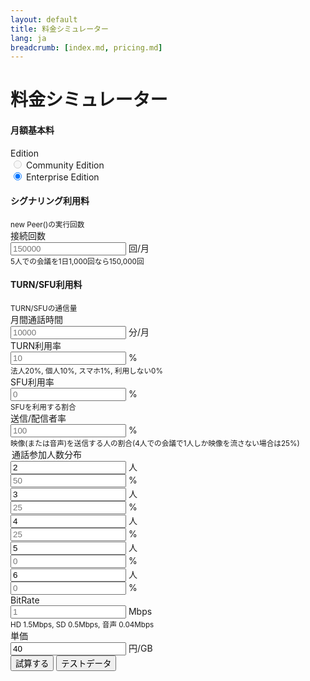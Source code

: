 ```yaml
---
layout: default
title: 料金シミュレーター
lang: ja
breadcrumb: [index.md, pricing.md]
---
```


# 料金シミュレーター

<h4>月額基本料</h4>
<div class="form-group row">
  <label for="inputPlan" class="col-sm-2 col-form-label">Edition</label>
  <div class="col-sm-10">
    <div class="form-check form-check-inline disabled">
      <label class="form-check-label">
        <input class="form-check-input" type="radio" name="inlineRadioOptions" id="inlineRadio01" value="Community Edition" disabled> Community Edition
      </label>
    </div>
    <div class="form-check form-check-inline">
      <label class="form-check-label">
        <input class="form-check-input" type="radio" name="inlineRadioOptions" id="inlineRadio02" value="Enterprise Edition" checked> Enterprise Edition
      </label>
    </div>
  </div>
</div>

<h4>シグナリング利用料</h4>
<small class="text-muted">
  new Peer()の実行回数
</small>

<div class="form-group row">
  <label for="inputFrequency" class="col-sm-2 col-form-label">接続回数</label>
  <div class="col-sm-10 input-group">
    <input type="text" class="form-control" id="inputFrequency" placeholder="150000">
    <span class="input-group-addon">回/月</span>
  </div>
  <small class="text-muted">5人での会議を1日1,000回なら150,000回</small>
</div>


<h4>TURN/SFU利用料</h4>
<small class="text-muted">
  TURN/SFUの通信量
</small>


<div class="form-group row">
  <label for="inputMinutes" class="col-sm-2 col-form-label">月間通話時間</label>
  <div class="col-sm-10 input-group">
    <input type="text" class="form-control" id="inputMinutes" placeholder="10000">
    <span class="input-group-addon">分/月</span>
  </div>
</div>
<div class="form-group row">
  <label for="inputTURNRate" class="col-sm-2 col-form-label">TURN利用率</label>
  <div class="col-sm-10 input-group">
    <input type="text" class="form-control" id="inputTURNRate" placeholder="10">
    <span class="input-group-addon">%</span>
  </div>
  <small class="text-muted">法人20%, 個人10%, スマホ1%, 利用しない0%</small>
</div>

<div class="form-group row">
  <label for="inputSFURate" class="col-sm-2 col-form-label">SFU利用率</label>
  <div class="col-sm-10 input-group">
    <input type="text" class="form-control" id="inputSFURate" placeholder="0">
    <span class="input-group-addon">%</span>
  </div>
  <small class="text-muted">SFUを利用する割合</small>
</div>
<div class="form-group row">
  <label for="inputBroadcastorRate" class="col-sm-2 col-form-label">送信/配信者率</label>
  <div class="col-sm-10 input-group">
    <input type="text" class="form-control" id="inputBroadcastorRate" placeholder="100">
    <span class="input-group-addon">%</span>
  </div>
  <small class="text-muted">映像(または音声)を送信する人の割合(4人での会議で1人しか映像を流さない場合は25%)</small>
</div>

<div class="form-group row">
    <legend class="col-form-legend col-sm-2">通話参加人数分布</legend>
    <div class="col-sm-10 form-row">
      <div class="col-sm-6 input-group">
        <input type="text" class="form-control" id="inputpartyNum0" placeholder="2" value="2">
        <span class="input-group-addon">人</span>
      </div>
      <div class="col-sm-6 input-group">
        <input type="text" class="form-control" id="inputpartyNumDist0" placeholder="50">
        <span class="input-group-addon">%</span>
      </div>
      <div class="col-sm-6 input-group">
        <input type="text" class="form-control" id="inputpartyNum1" placeholder="3" value="3">
        <span class="input-group-addon">人</span>
      </div>
      <div class="col-sm-6 input-group">
        <input type="text" class="form-control" id="inputpartyNumDist1" placeholder="25">
        <span class="input-group-addon">%</span>
      </div>
      <div class="col-sm-6 input-group">
        <input type="text" class="form-control" id="inputpartyNum2" placeholder="4" value="4">
        <span class="input-group-addon">人</span>
      </div>
      <div class="col-sm-6 input-group">
        <input type="text" class="form-control" id="inputpartyNumDist2" placeholder="25">
        <span class="input-group-addon">%</span>
      </div>
      <div class="col-sm-6 input-group">
        <input type="text" class="form-control" id="inputpartyNum3" placeholder="5" value="5">
        <span class="input-group-addon">人</span>
      </div>
      <div class="col-sm-6 input-group">
        <input type="text" class="form-control" id="inputpartyNumDist3" placeholder="0">
        <span class="input-group-addon">%</span>
      </div>
      <div class="col-sm-6 input-group">
        <input type="text" class="form-control" id="inputpartyNum4" placeholder="6" value="6">
        <span class="input-group-addon">人</span>
      </div>
      <div class="col-sm-6 input-group">
        <input type="text" class="form-control" id="inputpartyNumDist4" placeholder="0">
        <span class="input-group-addon">%</span>
      </div>
    </div>
</div>

<div class="form-group row">
  <label for="inputBitRate" class="col-sm-2 col-form-label">BitRate</label>
  <div class="col-sm-10 input-group">
    <input type="text" class="form-control" id="inputBitRate" placeholder="1">
    <span class="input-group-addon">Mbps</span>
  </div>
  <small class="text-muted">HD 1.5Mbps, SD 0.5Mbps, 音声 0.04Mbps</small>
</div>

<div class="form-group row">
  <label for="inputUnitPrice" class="col-sm-2 col-form-label">単価</label>
  <div class="col-sm-10 input-group">
    <input type="text" class="form-control" id="inputUnitPrice" placeholder="40" value="40" readonly>
    <span class="input-group-addon">円/GB</span>
  </div>
</div>


<div class="form-group row">
  <div class="col-sm-10">
    <button id="calculateBtn" class="btn btn-primary">試算する</button>
    <button id="calculateTestBtn" class="btn btn-primary">テストデータ</button>
  </div>
</div>


<div id="Result">
  <div id="calculateResult" style="display:none">
    <div class="card">
      <div class="card-body">
        <h4 class="card-title">試算結果</h4>
        <p id="resultConditions" class="card-text"></p>
        <table class="table table-striped">
          <thead>
            <tr>
              <th></th>
              <th class="text-right">利用</th>
              <th class="text-right">単価</th>
              <th class="text-right">料金</th>
            </tr>
          </thead>
          <tbody align="right">
            <tr>
              <th scope="row">Base</th>
              <td id="resultBaseEdition"></td>
              <td>¥100,000</td>
              <td id="resultBasePrice"></td>
            </tr>
            <tr>
              <th scope="row">シグナリング</th>
              <td id="resultSignalingUsage"></td>
              <td>¥100,000</td>
              <td id="resultSignalingPrice"></td>
            </tr>
            <tr>
              <th scope="row">TURN</th>
              <td id="resultTURNUsage"></td>
              <td>¥40/GB</td>
              <td id="resultTURNPrice"></td>
            </tr>
            <tr>
              <th scope="row">SFU</th>
              <td id="resultSFUUsage"></td>
              <td>¥40/GB</td>
              <td id="resultSFUPrice"></td>
            </tr>
            <tr>
              <th scope="row"></th>
              <td></td>
              <td></td>
              <td id="resultTotalPrice"></td>
            </tr>
          </tbody>
        </table>
      </div>
    </div>
  </div>
</div>


<script src="{{ site.rootdir[page.lang] }}js/costSimulator.js"></script>

<script>
  var cal = new CostSimulator();

  document.addEventListener('DOMContentLoaded', function() {
    $("#calculateBtn").on("click", function(){
      cal.setParams(getParams());
      cal.calPrice();
    })
    $("#calculateTestBtn").on("click", function(){
      cal.test();
    })

    function getParams(){

      var params = {};

      var edition = $("input[type=radio]:checked").val();
      if(edition) params.edition = edition;

      var frequency = parseInt($("#inputFrequency").val());
      if(frequency) params.frequency = frequency;

      var minutes = parseInt($("#inputMinutes").val());
      if(minutes) params.minutes = minutes;
      
      var TURNRate = parseInt($("#inputTURNRate").val());
      if(TURNRate) params.TURNRate = TURNRate;

      var SFURate = parseInt($("#inputSFURate").val());
      if(SFURate) params.SFURate = SFURate;

      var BroadcastorRate = parseInt($("#inputBroadcastorRate").val());
      if(BroadcastorRate) params.BroadcastorRate = BroadcastorRate;

      var partyNum = [];
      for(var i = 0; i < 5; i++){
        var num = parseInt($("#inputpartyNum"+i).val());
        var dist = parseInt($("#inputpartyNumDist"+i).val());
        if(num && dist) {
          partyNum.push([num, dist]);
        }
      }
      if(partyNum && partyNum.length > 0) params.partyNum = partyNum;

      var BitRate = parseFloat($("#inputBitRate").val());
      if(BitRate) params.BitRate = BitRate;

      return params;
    }
  });
</script>
